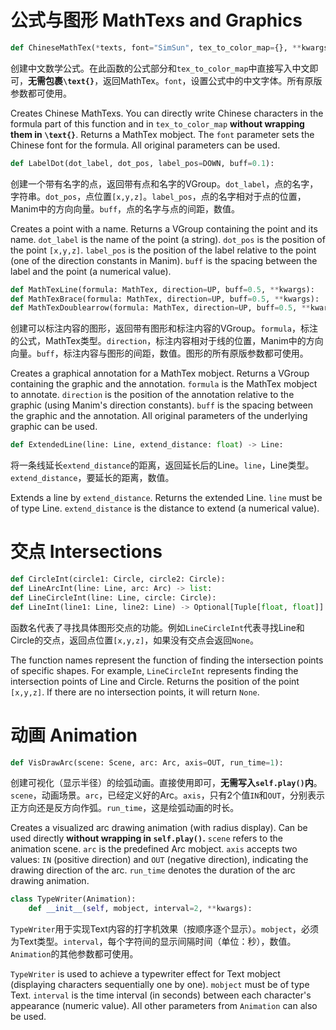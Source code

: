 # 公式与图形 MathTexs and Graphics

```python
def ChineseMathTex(*texts, font="SimSun", tex_to_color_map={}, **kwargs):
```

创建中文数学公式。在此函数的公式部分和`tex_to_color_map`中直接写入中文即可，**无需包裹`\text{}`**，返回MathTex。`font`，设置公式中的中文字体。所有原版参数都可使用。

Creates Chinese MathTexs. You can directly write Chinese characters in the formula part of this function and in `tex_to_color_map` **without wrapping them in `\text{}`**. Returns a MathTex mobject. The `font` parameter sets the Chinese font for the formula. All original parameters can be used.

```python
def LabelDot(dot_label, dot_pos, label_pos=DOWN, buff=0.1):
```

创建一个带有名字的点，返回带有点和名字的VGroup。`dot_label`，点的名字，字符串。`dot_pos`，点位置`[x,y,z]`。`label_pos`，点的名字相对于点的位置，Manim中的方向向量。`buff`，点的名字与点的间距，数值。

Creates a point with a name. Returns a VGroup containing the point and its name. `dot_label` is the name of the point (a string). `dot_pos` is the position of the point `[x,y,z]`. `label_pos` is the position of the label relative to the point (one of the direction constants in Manim). `buff` is the spacing between the label and the point (a numerical value).

```python
def MathTexLine(formula: MathTex, direction=UP, buff=0.5, **kwargs):
def MathTexBrace(formula: MathTex, direction=UP, buff=0.5, **kwargs):
def MathTexDoublearrow(formula: MathTex, direction=UP, buff=0.5, **kwargs):
```

创建可以标注内容的图形，返回带有图形和标注内容的VGroup。`formula`，标注的公式，MathTex类型。`direction`，标注内容相对于线的位置，Manim中的方向向量。`buff`，标注内容与图形的间距，数值。图形的所有原版参数都可使用。

Creates a graphical annotation for a MathTex mobject. Returns a VGroup containing the graphic and the annotation. `formula` is the MathTex mobject to annotate. `direction` is the position of the annotation relative to the graphic (using Manim's direction constants). `buff` is the spacing between the graphic and the annotation. All original parameters of the underlying graphic can be used.

```python
def ExtendedLine(line: Line, extend_distance: float) -> Line:
```

将一条线延长`extend_distance`的距离，返回延长后的Line。`line`，Line类型。`extend_distance`，要延长的距离，数值。

Extends a line by `extend_distance`. Returns the extended Line. `line` must be of type Line. `extend_distance` is the distance to extend (a numerical value).

# 交点 Intersections

```python
def CircleInt(circle1: Circle, circle2: Circle):
def LineArcInt(line: Line, arc: Arc) -> list:
def LineCircleInt(line: Line, circle: Circle):
def LineInt(line1: Line, line2: Line) -> Optional[Tuple[float, float]]:
```

函数名代表了寻找具体图形交点的功能。例如`LineCircleInt`代表寻找Line和Circle的交点，返回点位置`[x,y,z]`，如果没有交点会返回`None`。

The function names represent the function of finding the intersection points of specific shapes. For example, `LineCircleInt` represents finding the intersection points of Line and Circle. Returns the position of the point `[x,y,z]`. If there are no intersection points, it will return `None`.

# 动画 Animation

```python
def VisDrawArc(scene: Scene, arc: Arc, axis=OUT, run_time=1):
```

创建可视化（显示半径）的绘弧动画。直接使用即可，**无需写入`self.play()`内**。 `scene`，动画场景。`arc`，已经定义好的Arc。`axis`，只有2个值`IN`和`OUT`，分别表示正方向还是反方向作弧。`run_time`，这是绘弧动画的时长。

Creates a visualized arc drawing animation (with radius display). Can be used directly **without wrapping in `self.play()`.** `scene` refers to the animation scene. `arc` is the predefined Arc mobject. `axis` accepts two values: `IN` (positive direction) and `OUT` (negative direction), indicating the drawing direction of the arc. `run_time` denotes the duration of the arc drawing animation.

```python
class TypeWriter(Animation):
    def __init__(self, mobject, interval=2, **kwargs):
```

`TypeWriter`用于实现Text内容的打字机效果（按顺序逐个显示）。`mobject`，必须为Text类型。`interval`，每个字符间的显示间隔时间（单位：秒），数值。`Animation`的其他参数都可使用。

`TypeWriter` is used to achieve a typewriter effect for Text mobject (displaying characters sequentially one by one). `mobject` must be of type Text. `interval` is the time interval (in seconds) between each character's appearance (numeric value). All other parameters from `Animation` can also be used.


